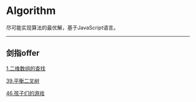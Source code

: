 # Algorithm

尽可能实现算法的最优解，基于JavaScript语言。

---

## 剑指offer

[1.二维数组的查找](./剑指offer/1.二维数组中的查找/README.md)

[39.平衡二叉树](https://github.com/starkmage/Algorithm/tree/master/%E5%89%91%E6%8C%87offer/39.%E5%B9%B3%E8%A1%A1%E4%BA%8C%E5%8F%89%E6%A0%91)

[46.孩子们的游戏](https://github.com/starkmage/Algorithm/tree/master/%E5%89%91%E6%8C%87offer/46.%E5%AD%A9%E5%AD%90%E4%BB%AC%E7%9A%84%E6%B8%B8%E6%88%8F)
